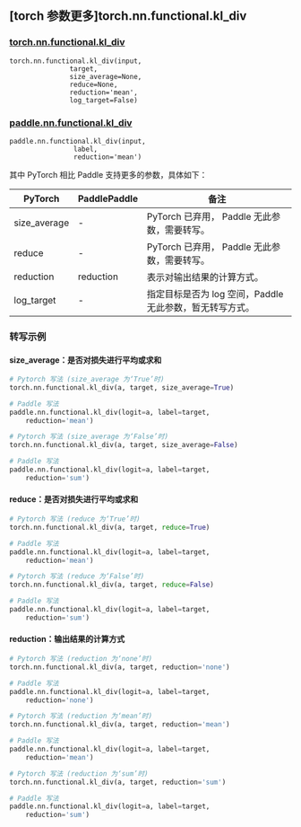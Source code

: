 ## [torch 参数更多]torch.nn.functional.kl_div

### [torch.nn.functional.kl_div](https://pytorch.org/docs/stable/generated/torch.nn.functional.kl_div.html?highlight=kl_div#torch.nn.functional.kl_div)

```
torch.nn.functional.kl_div(input,
               target,
               size_average=None,
               reduce=None,
               reduction='mean',
               log_target=False)
```

### [paddle.nn.functional.kl_div](https://www.paddlepaddle.org.cn/documentation/docs/zh/develop/api/paddle/nn/functional/kl_div_cn.html)

```
paddle.nn.functional.kl_div(input,
                label,
                reduction='mean')
```

其中 PyTorch 相比 Paddle 支持更多的参数，具体如下：

| PyTorch      | PaddlePaddle | 备注                                                   |
| ------------ | ------------ | ------------------------------------------------------ |
| size_average | -            | PyTorch 已弃用， Paddle 无此参数，需要转写。           |
| reduce       | -            | PyTorch 已弃用， Paddle 无此参数，需要转写。           |
| reduction    | reduction    | 表示对输出结果的计算方式。                             |
| log_target   | -            | 指定目标是否为 log 空间，Paddle 无此参数，暂无转写方式。 |

### 转写示例

#### size_average：是否对损失进行平均或求和
```python
# Pytorch 写法 (size_average 为‘True’时)
torch.nn.functional.kl_div(a, target, size_average=True)

# Paddle 写法
paddle.nn.functional.kl_div(logit=a, label=target,
    reduction='mean')

# Pytorch 写法 (size_average 为‘False’时)
torch.nn.functional.kl_div(a, target, size_average=False)

# Paddle 写法
paddle.nn.functional.kl_div(logit=a, label=target,
    reduction='sum')
```

#### reduce：是否对损失进行平均或求和
```python
# Pytorch 写法 (reduce 为‘True’时)
torch.nn.functional.kl_div(a, target, reduce=True)

# Paddle 写法
paddle.nn.functional.kl_div(logit=a, label=target,
    reduction='mean')

# Pytorch 写法 (reduce 为‘False’时)
torch.nn.functional.kl_div(a, target, reduce=False)

# Paddle 写法
paddle.nn.functional.kl_div(logit=a, label=target,
    reduction='sum')
```

#### reduction：输出结果的计算方式
```python
# Pytorch 写法 (reduction 为‘none’时)
torch.nn.functional.kl_div(a, target, reduction='none')

# Paddle 写法
paddle.nn.functional.kl_div(logit=a, label=target,
    reduction='none')

# Pytorch 写法 (reduction 为‘mean’时)
torch.nn.functional.kl_div(a, target, reduction='mean')

# Paddle 写法
paddle.nn.functional.kl_div(logit=a, label=target,
    reduction='mean')

# Pytorch 写法 (reduction 为‘sum’时)
torch.nn.functional.kl_div(a, target, reduction='sum')

# Paddle 写法
paddle.nn.functional.kl_div(logit=a, label=target,
    reduction='sum')
```
